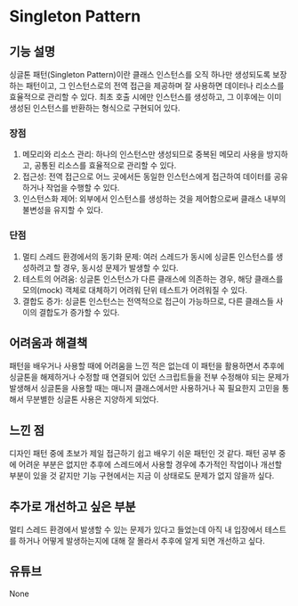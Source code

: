 # Singleton Pattern

## 기능 설명
 싱글톤 패턴(Singleton Pattern)이란 클래스 인스턴스를 오직 하나만 생성되도록 보장하는 패턴이고, 그 인스턴스로의 전역 접근을 제공하며 잘 사용하면 데이터나 리소스를 효율적으로 관리할 수 있다.
최초 호출 시에만 인스턴스를 생성하고, 그 이후에는 이미 생성된 인스턴스를 반환하는 형식으로 구현되어 있다.
 
 ### 장점
   1. 메모리와 리소스 관리: 하나의 인스턴스만 생성되므로 중복된 메모리 사용을 방지하고, 공통된 리소스를 효율적으로 관리할 수 있다.
   2. 접근성: 전역 접근으로 어느 곳에서든 동일한 인스턴스에게 접근하여 데이터를 공유하거나 작업을 수행할 수 있다.
   3. 인스턴스화 제어: 외부에서 인스턴스를 생성하는 것을 제어함으로써 클래스 내부의 불변성을 유지할 수 있다.

 ### 단점
  1. 멀티 스레드 환경에서의 동기화 문제: 여러 스레드가 동시에 싱글톤 인스턴스를 생성하려고 할 경우, 동시성 문제가 발생할 수 있다.
  2. 테스트의 어려움: 싱글톤 인스턴스가 다른 클래스에 의존하는 경우, 해당 클래스를 모의(mock) 객체로 대체하기 어려워 단위 테스트가 어려워질 수 있다.
  3. 결합도 증가: 싱글톤 인스턴스는 전역적으로 접근이 가능하므로, 다른 클래스들 사이의 결합도가 증가할 수 있다.
 
## 어려움과 해결책
  패턴을 배우거나 사용할 때에 어려움을 느낀 적은 없는데 이 패턴을 활용하면서 추후에 싱글톤을 해제하거나 수정할 때 연결되어 있던 스크립트들을 전부 수정해야 되는 문제가 발생해서 싱글톤을 사용할 때는 매니저 클래스에서만 사용하거나 꼭 필요한지 고민을 통해서 무분별한 싱글톤 사용은 지양하게 되었다.
 
## 느낀 점
  디자인 패턴 중에 초보가 제일 접근하기 쉽고 배우기 쉬운 패턴인 것 같다. 패턴 공부 중에 어려운 부분은 없지만 추후에 스레드에서 사용할 경우에 추가적인 작업이나 개선할 부분이 있을 것 같지만 기능 구현에서는 지금 이 상태로도 문제가 없지 않을까 싶다.
 
## 추가로 개선하고 싶은 부분
  멀티 스레드 환경에서 발생할 수 있는 문제가 있다고 들었는데 아직 내 입장에서 테스트를 하거나 어떻게 발생하는지에 대해 잘 몰라서 추후에 알게 되면 개선하고 싶다.
 
## 유튜브
  None
 
